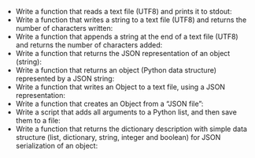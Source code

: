 - Write a function that reads a text file (UTF8) and prints it to stdout:  
- Write a function that writes a string to a text file (UTF8) and returns the number of characters written:  
- Write a function that appends a string at the end of a text file (UTF8) and returns the number of characters added:  
- Write a function that returns the JSON representation of an object (string):  
- Write a function that returns an object (Python data structure) represented by a JSON string:  
- Write a function that writes an Object to a text file, using a JSON representation:  
- Write a function that creates an Object from a “JSON file”:  
- Write a script that adds all arguments to a Python list, and then save them to a file:  
- Write a function that returns the dictionary description with simple data structure (list, dictionary, string, integer and boolean) for JSON serialization of an object:  
